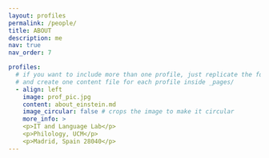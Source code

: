 ```yaml
---
layout: profiles
permalink: /people/
title: ABOUT
description: me
nav: true
nav_order: 7

profiles:
  # if you want to include more than one profile, just replicate the following block
  # and create one content file for each profile inside _pages/
  - align: left
    image: prof_pic.jpg
    content: about_einstein.md
    image_circular: false # crops the image to make it circular
    more_info: >
    <p>IT and Language Lab</p>
    <p>Philology, UCM</p>
    <p>Madrid, Spain 28040</p>
---
```

